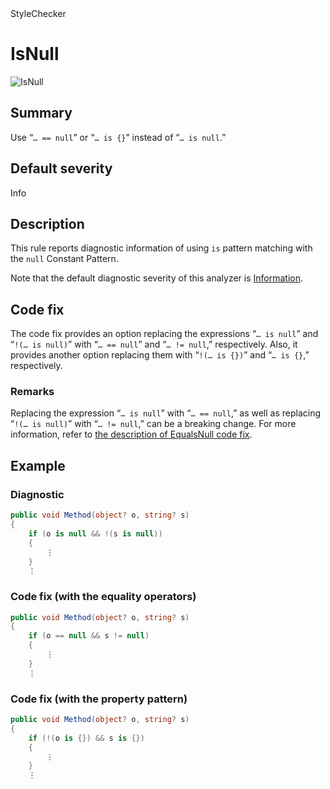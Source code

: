 <div class="project-logo">StyleChecker</div>
<div id="toc-level" data-values="H2,H3"></div>

# IsNull

<div class="horizontal-scroll">

![IsNull][fig-IsNull]

</div>

## Summary

Use &ldquo;`… == null`&rdquo; or &ldquo;`… is {}`&rdquo; instead of
&ldquo;`… is null`.&rdquo;

## Default severity

Info

## Description

This rule reports diagnostic information of using `is` pattern matching with
the `null` Constant Pattern.

Note that the default diagnostic severity of this analyzer is
[Information][diagnostic-severity].

## Code fix

The code fix provides an option replacing the expressions
&ldquo;`… is null`&rdquo; and &ldquo;`!(… is null)`&rdquo; with
&ldquo;`… == null`&rdquo; and &ldquo;`… != null`,&rdquo; respectively.  Also,
it provides another option replacing them with &ldquo;`!(… is {})`&rdquo; and
&ldquo;`… is {}`,&rdquo; respectively.

### Remarks

Replacing the expression &ldquo;`… is null`&rdquo; with
&ldquo;`… == null`,&rdquo; as well as replacing &ldquo;`!(… is null)`&rdquo;
with &ldquo;`… != null`,&rdquo; can be a breaking change.  For more
information, refer to
[the description of EqualsNull code fix](EqualsNull.md#Remarks).

## Example

### Diagnostic

```csharp
public void Method(object? o, string? s)
{
    if (o is null && !(s is null))
    {
        ⋮
    }
    ⋮
```

### Code fix (with the equality operators)

```csharp
public void Method(object? o, string? s)
{
    if (o == null && s != null)
    {
        ⋮
    }
    ⋮
```

### Code fix (with the property pattern)

```csharp
public void Method(object? o, string? s)
{
    if (!(o is {}) && s is {})
    {
        ⋮
    }
    ⋮
```

[diagnostic-severity]:
  https://docs.microsoft.com/en-us/dotnet/api/microsoft.codeanalysis.diagnosticseverity?view=roslyn-dotnet
[fig-IsNull]:
  https://maroontress.github.io/StyleChecker/images/IsNull.png
